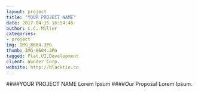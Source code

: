 ```yaml
---
layout: project
title: "YOUR PROJECT NAME"
date: 2017-04-15 16:54:46
author: C.C. Miller
categories:
- project
img: IMG_8604.JPG
thumb: IMG_8604.JPG
tagged: Flat,UI,Development
client: Wonder Corp.
website: http://blacktie.co
---
```

####YOUR PROJECT NAME
Lorem Ipsum
####Our Proposal
Lorem Ipsum.